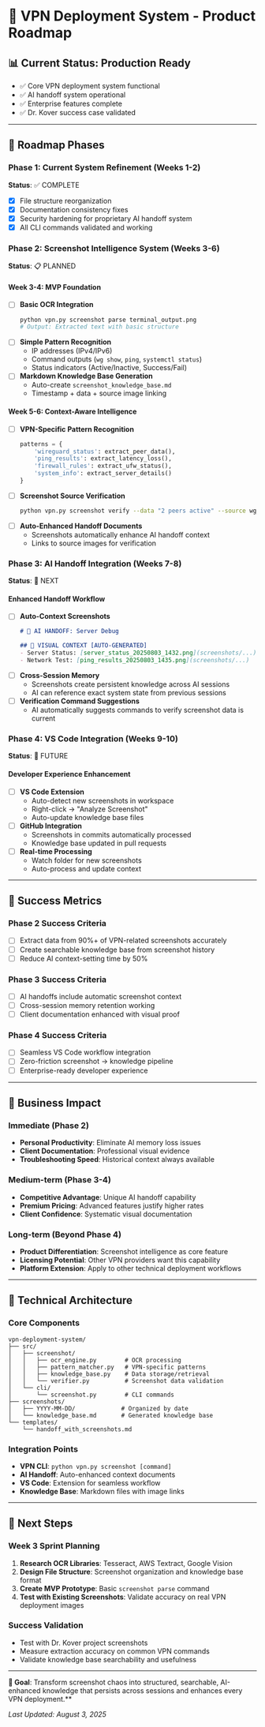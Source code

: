 # 🚀 VPN Deployment System - Product Roadmap

## 📊 Current Status: Production Ready
- ✅ Core VPN deployment system functional
- ✅ AI handoff system operational  
- ✅ Enterprise features complete
- ✅ Dr. Kover success case validated

---

## 🎯 Roadmap Phases

### Phase 1: Current System Refinement (Weeks 1-2)
**Status**: ✅ COMPLETE
- [x] File structure reorganization
- [x] Documentation consistency fixes
- [x] Security hardening for proprietary AI handoff system
- [x] All CLI commands validated and working

### Phase 2: Screenshot Intelligence System (Weeks 3-6)
**Status**: 📋 PLANNED

#### Week 3-4: MVP Foundation
- [ ] **Basic OCR Integration**
  ```bash
  python vpn.py screenshot parse terminal_output.png
  # Output: Extracted text with basic structure
  ```
- [ ] **Simple Pattern Recognition**
  - IP addresses (IPv4/IPv6)
  - Command outputs (`wg show`, `ping`, `systemctl status`)
  - Status indicators (Active/Inactive, Success/Fail)
- [ ] **Markdown Knowledge Base Generation**
  - Auto-create `screenshot_knowledge_base.md`
  - Timestamp + data + source image linking

#### Week 5-6: Context-Aware Intelligence  
- [ ] **VPN-Specific Pattern Recognition**
  ```python
  patterns = {
      'wireguard_status': extract_peer_data(),
      'ping_results': extract_latency_loss(),
      'firewall_rules': extract_ufw_status(),
      'system_info': extract_server_details()
  }
  ```
- [ ] **Screenshot Source Verification**
  ```bash
  python vpn.py screenshot verify --data "2 peers active" --source wg_status.png
  ```
- [ ] **Auto-Enhanced Handoff Documents**
  - Screenshots automatically enhance AI handoff context
  - Links to source images for verification

### Phase 3: AI Handoff Integration (Weeks 7-8)
**Status**: 🔄 NEXT

#### Enhanced Handoff Workflow
- [ ] **Auto-Context Screenshots**
  ```markdown
  # 🤖 AI HANDOFF: Server Debug
  
  ## 📸 VISUAL CONTEXT [AUTO-GENERATED]
  - Server Status: [server_status_20250803_1432.png](screenshots/...)
  - Network Test: [ping_results_20250803_1435.png](screenshots/...)
  ```
- [ ] **Cross-Session Memory**
  - Screenshots create persistent knowledge across AI sessions
  - AI can reference exact system state from previous sessions
- [ ] **Verification Command Suggestions**
  - AI automatically suggests commands to verify screenshot data is current

### Phase 4: VS Code Integration (Weeks 9-10)  
**Status**: 🎯 FUTURE

#### Developer Experience Enhancement
- [ ] **VS Code Extension**
  - Auto-detect new screenshots in workspace
  - Right-click → "Analyze Screenshot"
  - Auto-update knowledge base files
- [ ] **GitHub Integration**
  - Screenshots in commits automatically processed
  - Knowledge base updated in pull requests
- [ ] **Real-time Processing**
  - Watch folder for new screenshots
  - Auto-process and update context

---

## 🎯 Success Metrics

### Phase 2 Success Criteria
- [ ] Extract data from 90%+ of VPN-related screenshots accurately
- [ ] Create searchable knowledge base from screenshot history
- [ ] Reduce AI context-setting time by 50%

### Phase 3 Success Criteria  
- [ ] AI handoffs include automatic screenshot context
- [ ] Cross-session memory retention working
- [ ] Client documentation enhanced with visual proof

### Phase 4 Success Criteria
- [ ] Seamless VS Code workflow integration
- [ ] Zero-friction screenshot → knowledge pipeline
- [ ] Enterprise-ready developer experience

---

## 💼 Business Impact

### Immediate (Phase 2)
- **Personal Productivity**: Eliminate AI memory loss issues
- **Client Documentation**: Professional visual evidence
- **Troubleshooting Speed**: Historical context always available

### Medium-term (Phase 3-4)
- **Competitive Advantage**: Unique AI handoff capability
- **Premium Pricing**: Advanced features justify higher rates
- **Client Confidence**: Systematic visual documentation

### Long-term (Beyond Phase 4)
- **Product Differentiation**: Screenshot intelligence as core feature
- **Licensing Potential**: Other VPN providers want this capability
- **Platform Extension**: Apply to other technical deployment workflows

---

## 🔧 Technical Architecture

### Core Components
```
vpn-deployment-system/
├── src/
│   ├── screenshot/
│   │   ├── ocr_engine.py        # OCR processing
│   │   ├── pattern_matcher.py   # VPN-specific patterns  
│   │   ├── knowledge_base.py    # Data storage/retrieval
│   │   └── verifier.py          # Screenshot data validation
│   └── cli/
│       └── screenshot.py        # CLI commands
├── screenshots/
│   ├── YYYY-MM-DD/             # Organized by date
│   └── knowledge_base.md       # Generated knowledge base
└── templates/
    └── handoff_with_screenshots.md
```

### Integration Points
- **VPN CLI**: `python vpn.py screenshot [command]`  
- **AI Handoff**: Auto-enhanced context documents
- **VS Code**: Extension for seamless workflow
- **Knowledge Base**: Markdown files with image links

---

## 🚀 Next Steps

### Week 3 Sprint Planning
1. **Research OCR Libraries**: Tesseract, AWS Textract, Google Vision
2. **Design File Structure**: Screenshot organization and knowledge base format
3. **Create MVP Prototype**: Basic `screenshot parse` command
4. **Test with Existing Screenshots**: Validate accuracy on real VPN deployment images

### Success Validation
- Test with Dr. Kover project screenshots
- Measure extraction accuracy on common VPN commands
- Validate knowledge base searchability and usefulness

---

**🎯 Goal**: Transform screenshot chaos into structured, searchable, AI-enhanced knowledge that persists across sessions and enhances every VPN deployment.**

*Last Updated: August 3, 2025*
